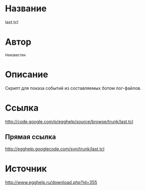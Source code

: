 # Название #
last.tcl


# Автор #
<sup>Неизвестен</sup>


# Описание #
Скрипт для показа событий из составляемых ботом лог-файлов.


# Ссылка #
http://code.google.com/p/egghelp/source/browse/trunk/last.tcl

## Прямая ссылка ##
http://egghelp.googlecode.com/svn/trunk/last.tcl


# Источник #
http://www.egghelp.ru/download.php?id=355

